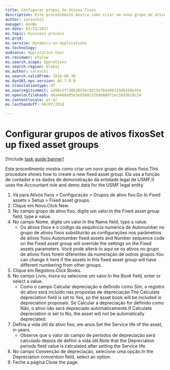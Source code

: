 ```yaml
--- 
title: Configurar grupos de ativos fixos
description: Este procedimento mostra como criar um novo grupo de ativos fixos.
author: saraschi2
manager: AnnBe
ms.date: 02/23/2017
ms.topic: business-process
ms.prod: 
ms.service: dynamics-ax-applications
ms.technology: 
audience: Application User
ms.reviewer: shylaw
ms.search.scope: Operations
ms.search.region: Global
ms.author: saraschi
ms.search.validFrom: 2016-06-30
ms.dyn365.ops.version: AX 7.0.0
ms.translationtype: HT
ms.sourcegitcommit: 1d98cbff30620256c9d13e7b4a90314db150e33e
ms.openlocfilehash: d6a4468a05e3e9560c52b9b88071ec5893610c24
ms.contentlocale: pt-br
ms.lasthandoff: 08/07/2018

---
```

# <a name="set-up-fixed-asset-groups"></a><span data-ttu-id="6366e-103">Configurar grupos de ativos fixos</span><span class="sxs-lookup"><span data-stu-id="6366e-103">Set up fixed asset groups</span></span>

[!include [task guide banner](../../includes/task-guide-banner.md)]

<span data-ttu-id="6366e-104">Este procedimento mostra como criar um novo grupo de ativos fixos.</span><span class="sxs-lookup"><span data-stu-id="6366e-104">This procedure shows how to create a new fixed asset group.</span></span> <span data-ttu-id="6366e-105">Ela usa a função de contador e os dados de demonstração da entidade legal de USMF.</span><span class="sxs-lookup"><span data-stu-id="6366e-105">It uses the Accountant role and demo data for the USMF legal entity.</span></span>

1. <span data-ttu-id="6366e-106">Vá para Ativos fixos > Configuração > Grupos de ativo fixo.</span><span class="sxs-lookup"><span data-stu-id="6366e-106">Go to Fixed assets > Setup > Fixed asset groups.</span></span>
2. <span data-ttu-id="6366e-107">Clique em Novo.</span><span class="sxs-lookup"><span data-stu-id="6366e-107">Click New.</span></span>
3. <span data-ttu-id="6366e-108">No campo grupo de ativo fixo, digite um valor.</span><span class="sxs-lookup"><span data-stu-id="6366e-108">In the Fixed asset group field, type a value.</span></span>
4. <span data-ttu-id="6366e-109">No campo Nome, digite um valor.</span><span class="sxs-lookup"><span data-stu-id="6366e-109">In the Name field, type a value.</span></span>
    * <span data-ttu-id="6366e-110">Os ativos fixos e o código da sequência numérica de Autonumber no grupo de ativos fixos substituirão as configurações nos parâmetros de ativos fixos.</span><span class="sxs-lookup"><span data-stu-id="6366e-110">Autonumber fixed assets and Number sequence code on the Fixed asset group will override the settings on the Fixed assets parameters.</span></span> <span data-ttu-id="6366e-111">Você pode alterá-lo aqui se os ativos no grupo de ativos fixos forem diferentes da numeração de outros grupos.</span><span class="sxs-lookup"><span data-stu-id="6366e-111">You can change it here if the assets in this fixed asset group will have different numbering from other groups.</span></span>  
5. <span data-ttu-id="6366e-112">Clique em Registros.</span><span class="sxs-lookup"><span data-stu-id="6366e-112">Click Books.</span></span>
6. <span data-ttu-id="6366e-113">No campo Livro, insira ou selecione um valor.</span><span class="sxs-lookup"><span data-stu-id="6366e-113">In the Book field, enter or select a value.</span></span>
    * <span data-ttu-id="6366e-114">Como o campo Calcular depreciação é definido como Sim, o registro do ativo será incluído nas propostas de depreciação.</span><span class="sxs-lookup"><span data-stu-id="6366e-114">The Calculate depreciation field is set to Yes, so the asset book will be included in depreciation proposals.</span></span> <span data-ttu-id="6366e-115">Se Calcular a depreciação for definido como Não, o ativo não será depreciado automaticamente.</span><span class="sxs-lookup"><span data-stu-id="6366e-115">If Calculate depreciation is set to No, the asset will not be automatically depreciated.</span></span>  
7. <span data-ttu-id="6366e-116">Defina a vida útil do ativo fixo, em anos.</span><span class="sxs-lookup"><span data-stu-id="6366e-116">Set the Service life of the asset, in years.</span></span>
    * <span data-ttu-id="6366e-117">Observe que o valor do campo de períodos de depreciação será calculado depois de definir a vida útil.</span><span class="sxs-lookup"><span data-stu-id="6366e-117">Note that the Depreciation periods field value is calculated after setting the Service life.</span></span>  
8. <span data-ttu-id="6366e-118">No campo Convenção de depreciação, selecione uma opção.</span><span class="sxs-lookup"><span data-stu-id="6366e-118">In the Depreciation convention field, select an option.</span></span>
9. <span data-ttu-id="6366e-119">Feche a página.</span><span class="sxs-lookup"><span data-stu-id="6366e-119">Close the page.</span></span>


